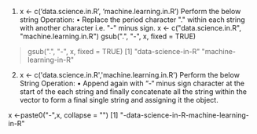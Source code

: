 1. x <- c(‘data.science.in.R’, ‘machine.learning.in.R’)
Perform the below string Operation:
• Replace the period character "." within each string with another character i.e. "-" minus sign.
x <- c("data.science.in.R", "machine.learning.in.R")
gsub(".", "-", x, fixed = TRUE)
> gsub(".", "-", x, fixed = TRUE)
[1] "data-science-in-R"     "machine-learning-in-R"

2. x <- c('data.science.in.R','machine.learning.in.R')
Perform the below String Operation:
• Append again with “-“ minus sign character at the start of the each string and finally concatenate all the
string within the vector to form a final single string and assigning it the object.

x <-paste0("-",x, collapse = "")
[1] "-data-science-in-R-machine-learning-in-R"

